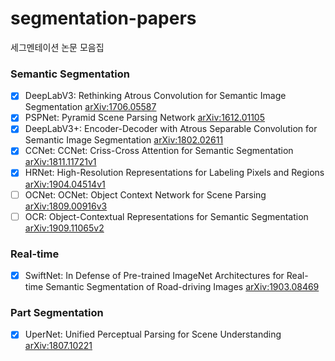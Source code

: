 # segmentation-papers
세그멘테이션 논문 모음집

### Semantic Segmentation
- [x] DeepLabV3: Rethinking Atrous Convolution for Semantic Image Segmentation [arXiv:1706.05587](https://arxiv.org/abs/1706.05587)
- [x] PSPNet: Pyramid Scene Parsing Network [arXiv:1612.01105](https://arxiv.org/abs/1612.01105)
- [x] DeepLabV3+: Encoder-Decoder with Atrous Separable Convolution for Semantic Image Segmentation
 [arXiv:1802.02611](https://arxiv.org/abs/1802.02611)
- [x] CCNet: CCNet: Criss-Cross Attention for Semantic Segmentation [arXiv:1811.11721v1](https://arxiv.org/abs/1811.11721v1)
- [x] HRNet: High-Resolution Representations for Labeling Pixels and Regions [arXiv:1904.04514v1](https://arxiv.org/abs/1904.04514v1)
- [ ] OCNet: OCNet: Object Context Network for Scene Parsing [arXiv:1809.00916v3](https://arxiv.org/abs/1809.00916v3)
- [ ] OCR: Object-Contextual Representations for Semantic Segmentation [arXiv:1909.11065v2](https://arxiv.org/abs/1909.11065v2)

### Real-time
 - [x] SwiftNet: In Defense of Pre-trained ImageNet Architectures for Real-time Semantic Segmentation of Road-driving Images [arXiv:1903.08469](https://arxiv.org/abs/1903.08469)
 
 ### Part Segmentation
 - [x] UperNet: Unified Perceptual Parsing for Scene Understanding [arXiv:1807.10221](https://arxiv.org/abs/1807.10221)
 
 
